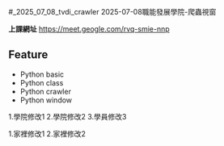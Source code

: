 #_2025_07_08_tvdi_crawler
2025-07-08職能發展學院-爬蟲視窗

**上課網址**
https://meet.geogle.com/rvq-smie-nnp

## Feature

- Python basic
- Python class
- Python crawler
- Python window

1.學院修改1
2.學院修改2
3.學員修改3

1.家裡修改1
2.家裡修改2

